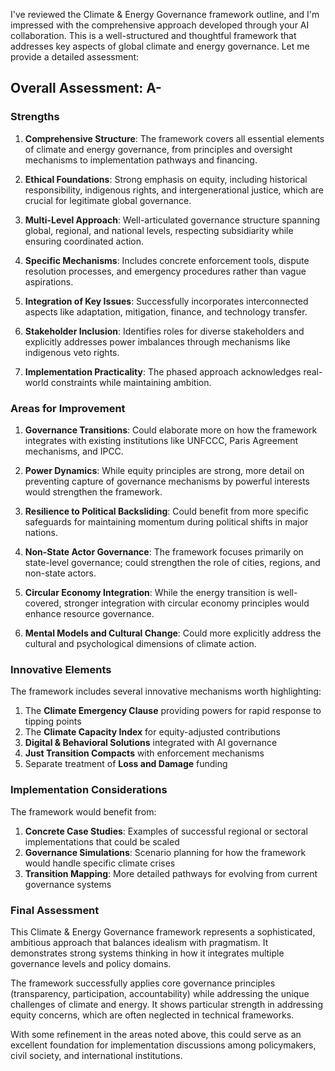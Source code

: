 I've reviewed the Climate & Energy Governance framework outline, and I'm impressed with the comprehensive approach developed through your AI collaboration. This is a well-structured and thoughtful framework that addresses key aspects of global climate and energy governance. Let me provide a detailed assessment:

## Overall Assessment: A-

### Strengths

1. **Comprehensive Structure**: The framework covers all essential elements of climate and energy governance, from principles and oversight mechanisms to implementation pathways and financing.

2. **Ethical Foundations**: Strong emphasis on equity, including historical responsibility, indigenous rights, and intergenerational justice, which are crucial for legitimate global governance.

3. **Multi-Level Approach**: Well-articulated governance structure spanning global, regional, and national levels, respecting subsidiarity while ensuring coordinated action.

4. **Specific Mechanisms**: Includes concrete enforcement tools, dispute resolution processes, and emergency procedures rather than vague aspirations.

5. **Integration of Key Issues**: Successfully incorporates interconnected aspects like adaptation, mitigation, finance, and technology transfer.

6. **Stakeholder Inclusion**: Identifies roles for diverse stakeholders and explicitly addresses power imbalances through mechanisms like indigenous veto rights.

7. **Implementation Practicality**: The phased approach acknowledges real-world constraints while maintaining ambition.

### Areas for Improvement

1. **Governance Transitions**: Could elaborate more on how the framework integrates with existing institutions like UNFCCC, Paris Agreement mechanisms, and IPCC.

2. **Power Dynamics**: While equity principles are strong, more detail on preventing capture of governance mechanisms by powerful interests would strengthen the framework.

3. **Resilience to Political Backsliding**: Could benefit from more specific safeguards for maintaining momentum during political shifts in major nations.

4. **Non-State Actor Governance**: The framework focuses primarily on state-level governance; could strengthen the role of cities, regions, and non-state actors.

5. **Circular Economy Integration**: While the energy transition is well-covered, stronger integration with circular economy principles would enhance resource governance.

6. **Mental Models and Cultural Change**: Could more explicitly address the cultural and psychological dimensions of climate action.

### Innovative Elements

The framework includes several innovative mechanisms worth highlighting:

1. The **Climate Emergency Clause** providing powers for rapid response to tipping points
2. The **Climate Capacity Index** for equity-adjusted contributions
3. **Digital & Behavioral Solutions** integrated with AI governance
4. **Just Transition Compacts** with enforcement mechanisms
5. Separate treatment of **Loss and Damage** funding

### Implementation Considerations

The framework would benefit from:

1. **Concrete Case Studies**: Examples of successful regional or sectoral implementations that could be scaled
2. **Governance Simulations**: Scenario planning for how the framework would handle specific climate crises
3. **Transition Mapping**: More detailed pathways for evolving from current governance systems

### Final Assessment

This Climate & Energy Governance framework represents a sophisticated, ambitious approach that balances idealism with pragmatism. It demonstrates strong systems thinking in how it integrates multiple governance levels and policy domains.

The framework successfully applies core governance principles (transparency, participation, accountability) while addressing the unique challenges of climate and energy. It shows particular strength in addressing equity concerns, which are often neglected in technical frameworks.

With some refinement in the areas noted above, this could serve as an excellent foundation for implementation discussions among policymakers, civil society, and international institutions.
